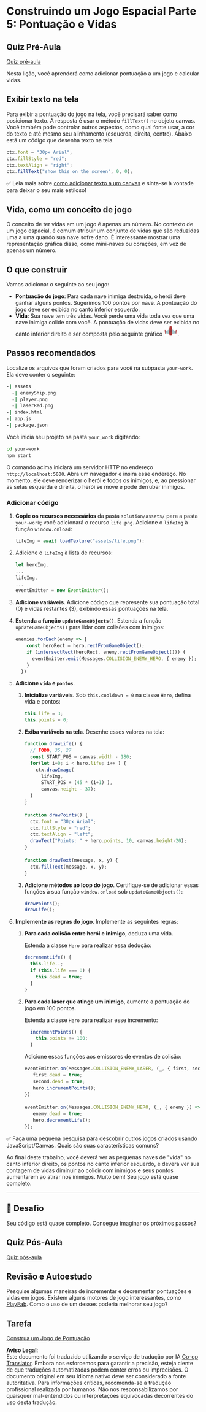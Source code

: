 <!--
CO_OP_TRANSLATOR_METADATA:
{
  "original_hash": "4e8250db84b027c9ff816b4e4c093457",
  "translation_date": "2025-08-25T22:05:17+00:00",
  "source_file": "6-space-game/5-keeping-score/README.md",
  "language_code": "br"
}
-->
# Construindo um Jogo Espacial Parte 5: Pontuação e Vidas

## Quiz Pré-Aula

[Quiz pré-aula](https://ff-quizzes.netlify.app/web/quiz/37)

Nesta lição, você aprenderá como adicionar pontuação a um jogo e calcular vidas.

## Exibir texto na tela

Para exibir a pontuação do jogo na tela, você precisará saber como posicionar texto. A resposta é usar o método `fillText()` no objeto canvas. Você também pode controlar outros aspectos, como qual fonte usar, a cor do texto e até mesmo seu alinhamento (esquerda, direita, centro). Abaixo está um código que desenha texto na tela.

```javascript
ctx.font = "30px Arial";
ctx.fillStyle = "red";
ctx.textAlign = "right";
ctx.fillText("show this on the screen", 0, 0);
```

✅ Leia mais sobre [como adicionar texto a um canvas](https://developer.mozilla.org/docs/Web/API/Canvas_API/Tutorial/Drawing_text) e sinta-se à vontade para deixar o seu mais estiloso!

## Vida, como um conceito de jogo

O conceito de ter vidas em um jogo é apenas um número. No contexto de um jogo espacial, é comum atribuir um conjunto de vidas que são reduzidas uma a uma quando sua nave sofre dano. É interessante mostrar uma representação gráfica disso, como mini-naves ou corações, em vez de apenas um número.

## O que construir

Vamos adicionar o seguinte ao seu jogo:

- **Pontuação do jogo**: Para cada nave inimiga destruída, o herói deve ganhar alguns pontos. Sugerimos 100 pontos por nave. A pontuação do jogo deve ser exibida no canto inferior esquerdo.
- **Vida**: Sua nave tem três vidas. Você perde uma vida toda vez que uma nave inimiga colide com você. A pontuação de vidas deve ser exibida no canto inferior direito e ser composta pelo seguinte gráfico ![imagem de vida](../../../../translated_images/life.6fb9f50d53ee0413cd91aa411f7c296e10a1a6de5c4a4197c718b49bf7d63ebf.br.png).

## Passos recomendados

Localize os arquivos que foram criados para você na subpasta `your-work`. Ela deve conter o seguinte:

```bash
-| assets
  -| enemyShip.png
  -| player.png
  -| laserRed.png
-| index.html
-| app.js
-| package.json
```

Você inicia seu projeto na pasta `your_work` digitando:

```bash
cd your-work
npm start
```

O comando acima iniciará um servidor HTTP no endereço `http://localhost:5000`. Abra um navegador e insira esse endereço. No momento, ele deve renderizar o herói e todos os inimigos, e, ao pressionar as setas esquerda e direita, o herói se move e pode derrubar inimigos.

### Adicionar código

1. **Copie os recursos necessários** da pasta `solution/assets/` para a pasta `your-work`; você adicionará o recurso `life.png`. Adicione o `lifeImg` à função `window.onload`:

    ```javascript
    lifeImg = await loadTexture("assets/life.png");
    ```

1. Adicione o `lifeImg` à lista de recursos:

    ```javascript
    let heroImg,
    ...
    lifeImg,
    ...
    eventEmitter = new EventEmitter();
    ```
  
2. **Adicione variáveis**. Adicione código que represente sua pontuação total (0) e vidas restantes (3), exibindo essas pontuações na tela.

3. **Estenda a função `updateGameObjects()`**. Estenda a função `updateGameObjects()` para lidar com colisões com inimigos:

    ```javascript
    enemies.forEach(enemy => {
        const heroRect = hero.rectFromGameObject();
        if (intersectRect(heroRect, enemy.rectFromGameObject())) {
          eventEmitter.emit(Messages.COLLISION_ENEMY_HERO, { enemy });
        }
      })
    ```

4. **Adicione `vida` e `pontos`**. 
   1. **Inicialize variáveis**. Sob `this.cooldown = 0` na classe `Hero`, defina vida e pontos:

        ```javascript
        this.life = 3;
        this.points = 0;
        ```

   1. **Exiba variáveis na tela**. Desenhe esses valores na tela:

        ```javascript
        function drawLife() {
          // TODO, 35, 27
          const START_POS = canvas.width - 180;
          for(let i=0; i < hero.life; i++ ) {
            ctx.drawImage(
              lifeImg, 
              START_POS + (45 * (i+1) ), 
              canvas.height - 37);
          }
        }
        
        function drawPoints() {
          ctx.font = "30px Arial";
          ctx.fillStyle = "red";
          ctx.textAlign = "left";
          drawText("Points: " + hero.points, 10, canvas.height-20);
        }
        
        function drawText(message, x, y) {
          ctx.fillText(message, x, y);
        }

        ```

   1. **Adicione métodos ao loop do jogo**. Certifique-se de adicionar essas funções à sua função `window.onload` sob `updateGameObjects()`:

        ```javascript
        drawPoints();
        drawLife();
        ```

1. **Implemente as regras do jogo**. Implemente as seguintes regras:

   1. **Para cada colisão entre herói e inimigo**, deduza uma vida.
   
      Estenda a classe `Hero` para realizar essa dedução:

        ```javascript
        decrementLife() {
          this.life--;
          if (this.life === 0) {
            this.dead = true;
          }
        }
        ```

   2. **Para cada laser que atinge um inimigo**, aumente a pontuação do jogo em 100 pontos.

      Estenda a classe `Hero` para realizar esse incremento:
    
        ```javascript
          incrementPoints() {
            this.points += 100;
          }
        ```

        Adicione essas funções aos emissores de eventos de colisão:

        ```javascript
        eventEmitter.on(Messages.COLLISION_ENEMY_LASER, (_, { first, second }) => {
           first.dead = true;
           second.dead = true;
           hero.incrementPoints();
        })

        eventEmitter.on(Messages.COLLISION_ENEMY_HERO, (_, { enemy }) => {
           enemy.dead = true;
           hero.decrementLife();
        });
        ```

✅ Faça uma pequena pesquisa para descobrir outros jogos criados usando JavaScript/Canvas. Quais são suas características comuns?

Ao final deste trabalho, você deverá ver as pequenas naves de "vida" no canto inferior direito, os pontos no canto inferior esquerdo, e deverá ver sua contagem de vidas diminuir ao colidir com inimigos e seus pontos aumentarem ao atirar nos inimigos. Muito bem! Seu jogo está quase completo.

---

## 🚀 Desafio

Seu código está quase completo. Consegue imaginar os próximos passos?

## Quiz Pós-Aula

[Quiz pós-aula](https://ff-quizzes.netlify.app/web/quiz/38)

## Revisão e Autoestudo

Pesquise algumas maneiras de incrementar e decrementar pontuações e vidas em jogos. Existem alguns motores de jogo interessantes, como [PlayFab](https://playfab.com). Como o uso de um desses poderia melhorar seu jogo?

## Tarefa

[Construa um Jogo de Pontuação](assignment.md)

**Aviso Legal**:  
Este documento foi traduzido utilizando o serviço de tradução por IA [Co-op Translator](https://github.com/Azure/co-op-translator). Embora nos esforcemos para garantir a precisão, esteja ciente de que traduções automatizadas podem conter erros ou imprecisões. O documento original em seu idioma nativo deve ser considerado a fonte autoritativa. Para informações críticas, recomenda-se a tradução profissional realizada por humanos. Não nos responsabilizamos por quaisquer mal-entendidos ou interpretações equivocadas decorrentes do uso desta tradução.